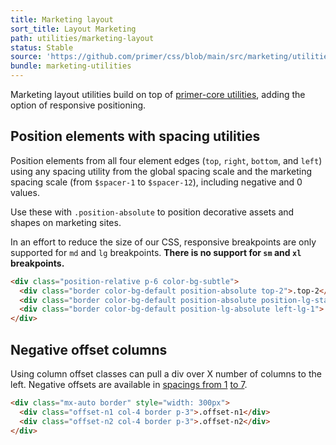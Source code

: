 ```yaml
---
title: Marketing layout
sort_title: Layout Marketing
path: utilities/marketing-layout
status: Stable
source: 'https://github.com/primer/css/blob/main/src/marketing/utilities/layout.scss'
bundle: marketing-utilities
---
```


Marketing layout utilities build on top of [primer-core utilities](/utilities/layout#position), adding the option of responsive positioning.



## Position elements with spacing utilities

Position elements from all four element edges (`top`, `right`, `bottom`, and `left`) using any spacing utility from the global spacing scale and the marketing spacing scale (from `$spacer-1` to `$spacer-12`), including negative and 0 values.

Use these with `.position-absolute` to position decorative assets and shapes on marketing sites.

In an effort to reduce the size of our CSS, responsive breakpoints are only supported for `md` and `lg` breakpoints. **There is no support for `sm` and `xl` breakpoints.**

```html live
<div class="position-relative p-6 color-bg-subtle">
  <div class="border color-bg-default position-absolute top-2">.top-2</div>
  <div class="border color-bg-default position-absolute position-lg-static right-md-4">.right-md-4</div>
  <div class="border color-bg-default position-lg-absolute left-lg-1">.left-lg-1</div>
</div>
```

## Negative offset columns

Using column offset classes can pull a div over X number of columns to the left. Negative offsets are available in [spacings from 1](../support/spacing/#spacing-scale) [to 7](../support/spacing/#extended-spacing-scale).

```html live
<div class="mx-auto border" style="width: 300px">
  <div class="offset-n1 col-4 border p-3">.offset-n1</div>
  <div class="offset-n2 col-4 border p-3">.offset-n2</div>
</div>
```
